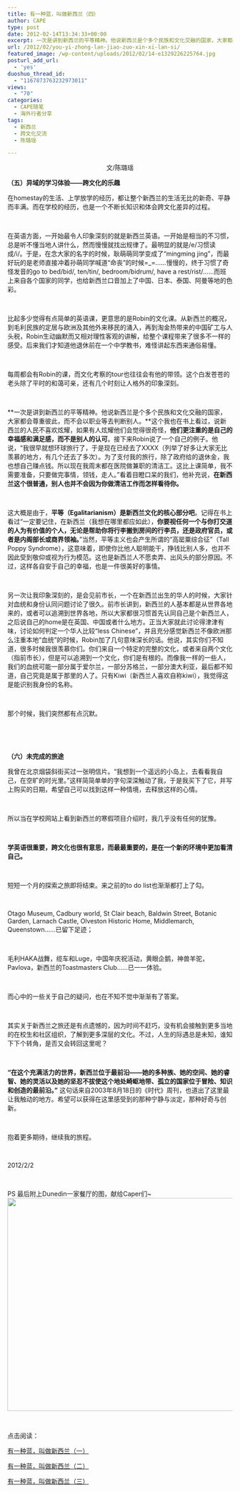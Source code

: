 ```yaml
---
title: 有一种蓝，叫做新西兰（四）
author: CAPE
type: post
date: 2012-02-14T13:34:33+00:00
excerpt: 一次是讲到新西兰的平等精神。他说新西兰是个多个民族和文化交融的国家，大家都会尊重彼此，而不会以职业等去判断别人。这个我也在书上看过，说新西兰的人民不喜欢炫耀，如果有人炫耀他们会觉得很奇怪，他们更注重的是自己的幸福感和满足感，而不是别人的认可。
url: /2012/02/you-yi-zhong-lan-jiao-zuo-xin-xi-lan-si/
featured_image: /wp-content/uploads/2012/02/14-e1329226225764.jpg
posturl_add_url:
  - 'yes'
duoshuo_thread_id:
  - "1167873763232973011"
views:
  - "70"
categories:
  - CAPE随笔
  - 海外行者分享
tags:
  - 新西兰
  - 跨文化交流
  - 陈璐瑶

---
```

<p style="text-align: center;" align="left">
  文/陈璐瑶
</p>

<p align="left">
  <strong>（五）异域的学习体验——跨文化的乐趣</strong>
</p>

在homestay的生活、上学放学的经历，都让整个新西兰的生活无比的新奇、平静而丰满。而在学校的经历，也是一个不断长知识和体会跨文化差异的过程。

&nbsp;

在英语方面，一开始最令人印象深刻的就是新西兰英语。一开始是相当的不习惯，总是听不懂当地人讲什么，然而慢慢就找出规律了。最明显的就是/e/习惯读成/i/。于是，在念大家的名字的时候，耿萌萌同学变成了“mingming jing”，而最好玩的是老师直接冲着孙萌同学喊道“命丧”的时候=_=……慢慢的，终于习惯了奇怪发音的go to bed/bid/, ten/tin/, bedroom/bidrum/, have a rest/rist/……而班上来自各个国家的同学，也给新西兰口音加上了中国、日本、泰国、阿曼等地的色彩。

&nbsp;

比起多少觉得有点简单的英语课，更意思的是Robin的文化课。从新西兰的概况，到毛利民族的定居与欧洲及其他外来移民的涌入，再到淘金热带来的中国矿工与人头税，Robin生动幽默而又相对理性客观的讲解，给整个课程带来了很多不一样的感受。后来我们才知道他退休前在一个中学教书，难怪讲起东西来通俗易懂。

&nbsp;

每周都会有Robin的课，而文化考察的tour也往往会有他的带领。这个白发苍苍的老头除了平时的和蔼可亲，还有几个时刻让人格外的印象深刻。

&nbsp;

**一次是讲到新西兰的平等精神。他说新西兰是个多个民族和文化交融的国家，大家都会尊重彼此，而不会以职业等去判断别人。**这个我也在书上看过，说新西兰的人民不喜欢炫耀，如果有人炫耀他们会觉得很奇怪，**他们更注重的是自己的幸福感和满足感，而不是别人的认可**。接下来Robin说了一个自己的例子。他说，“我很早就想环球旅行了，于是现在已经去了XXXX（列举了好多让大家无比羡慕的地方，有几个还去了多次）。为了支付我的旅行，除了政府给的退休金，我也想自己赚点钱。所以现在我周末都在医院做兼职的清洁工。这比上课简单，我不需要准备，只要做完事情，领钱，走人。”看着目瞪口呆的我们，他补充说，**在新西兰这个很普通，别人也并不会因为你做清洁工作而怎样看待你。**

&nbsp;

这大概是由于，**平等（Egalitarianism）是新西兰文化的核心部分吧**。记得在书上看过“一定要记住，在新西兰（我想在哪里都应如此），**你要视任何一个与你打交道的人为有价值的个人，无论是帮助你将行李搬到房间的行李员，还是政府官员，或者是内阁部长或商界领袖。**”当然，平等主义也会产生所谓的“高罂粟综合征”（Tall Poppy Syndrome），这意味着，即使你比他人聪明能干，挣钱比别人多，也并不因此受到敬仰或视为行为模范。这也是新西兰人不愿卖弄、出风头的部分原因。不过，这样各自安于自己的幸福，也是一件很美好的事情。

&nbsp;

另一次让我印象深刻的，是会见前市长，一个在新西兰出生的华人的时候，大家针对血统和身份认同问题讨论了很久。前市长讲到，新西兰的人基本都是从世界各地来的，或者可以追溯到世界各地，所以大家都很习惯首先认同自己是个新西兰人，之后说自己的home是在英国、中国或者什么地方。正当大家就此讨论得津津有味，讨论如何判定一个华人比较“less Chinese”，并且充分感觉新西兰不像欧洲那么注重本地“血统”的时候，Robin加了几句意味深长的话。他说，其实你们不知道，很多时候我很羡慕你们。你们来自一个特定的完整的文化，或者来自两个文化（指前市长），但是可以追溯到一个文化，你们是有根的。而像我一样的一些人，我们的血统可能一部分属于爱尔兰，一部分苏格兰，一部分澳大利亚，最后都不知道，自己究竟是属于那里的人了。只有Kiwi（新西兰人喜欢自称kiwi），我觉得这是能识别我身份的名称。

&nbsp;

那个时候，我们突然都有点沉默。

&nbsp;

&nbsp;

<p align="left">
  <strong>（六）未完成的旅途</strong>
</p>

我曾在北京烟袋斜街买过一张明信片。“我想到一个遥远的小岛上，去看看我自己，在空旷的时光里。”这样简简单单的字句深深触动了我，于是我买下了它，并写上购买的日期，希望自己可以找到这样一种情境，去释放这样的心情。

&nbsp;

所以当在学校网站上看到新西兰的寒假项目介绍时，我几乎没有任何的犹豫。

&nbsp;

**学英语很重要，跨文化也很有意思，而最最重要的，是在一个新的环境中更加看清自己。**

&nbsp;

短短一个月的探索之旅即将结束。来之前的to do list也渐渐都打上了勾。

&nbsp;

Otago Museum, Cadbury world, St Clair beach, Baldwin Street, Botanic Garden, Larnach Castle, Olveston Historic Home, Middlemarch, Queenstown……已留下足迹；

&nbsp;

毛利HAKA战舞，缆车和Luge，中国年庆祝活动，黄眼企鹅，神兽羊驼，Pavlova，新西兰的Toastmasters Club……已一一体验。

&nbsp;

而心中的一些关于自己的疑问，也在不知不觉中渐渐有了答案。

&nbsp;

其实关于新西兰之旅还是有点遗憾的，因为时间不赶巧，没有机会接触到更多当地的在校生和社区组织，了解到更多深层的文化。不过，人生的际遇总是未知，谁知下下个转角，是否又会转回这里呢？

&nbsp;

**“在这个充满活力的世界，新西兰位于最前沿——她的多种族、她的空间、她的睿智、她的灵活以及她的坚忍不拔使这个地处崎岖地带、孤立的国家位于冒险、知识和创造的最前沿。”** 这句话来自2003年8月18日的《时代》周刊，也道出了这里最让我触动的地方。希望可以获得在这里感受到的那种宁静与淡定，那种好奇与创新。

&nbsp;

抱着更多期待，继续我的旅程。

&nbsp;

2012/2/2

&nbsp;

PS 最后附上Dunedin一家餐厅的图，献给Caper们~[<img class="wp-image-2508 alignnone" title="1" src="http://www.capechina.org/wp-content/uploads/2012/02/14-1024x682.jpg" alt="" width="717" height="477" />][1]

&nbsp;

点击阅读：

<a href="http://www.capechina.org/2012/02/you-yi-zhong-lan-jiao-zuo-xin-xi-lan-yi/" target="_blank">有一种蓝，叫做新西兰（一）</a>

[有一种蓝，叫做新西兰（二）][2]

<a href="http://www.capechina.org/2012/02/you-yi-zhong-lan-jiao-zuo-xin-xi-lan-san/" target="_blank">有一种蓝，叫做新西兰（三）</a>

&nbsp;

 [1]: http://www.capechina.org/wp-content/uploads/2012/02/14.jpg
 [2]: http://www.capechina.org/2012/02/you-yi-zhong-lan-jiao-zuo-xin-xi-lan-er/